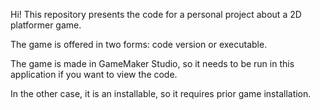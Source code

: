 Hi!
This repository presents the code for a personal project about a 2D platformer game.

The game is offered in two forms: code version or executable.

The game is made in GameMaker Studio, so it needs to be run in this application if you want to view the code.

In the other case, it is an installable, so it requires prior game installation.
